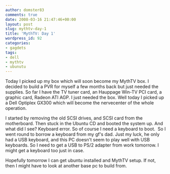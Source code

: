 ```yaml
---
author: domster83
comments: true
date: 2008-03-16 21:47:46+00:00
layout: post
slug: mythtv-day-1
title: 'MythTV: Day 1'
wordpress_id: 92
categories:
- gagdets
tags:
- dell
- mythtv
- ubunutu
---
```


Today I picked up my box which will soon become my MythTV box. I decided to build a PVR for myself a few months back but just needed the supplies.
So far I have the TV tuner card, an Hauppage Win-TV PCI card, a graphic card, Radeon ATI AGP. I just needed the box. Well today I picked up a Dell Optiplex GX300 which will become the nervecenter of the whole operation.




I started by removing the old SCSI drives, and SCSI card from the motherboard. Then stuck in the Ubuntu CD and booted the system up. And what did I see? Keyboard error. So of course I need a keyboard to boot.  So I went round to borrow a keyboard from my gf's dad. Just my luck, he only had a USB keyboard, and this PC doesn't seem to play well with USB keyboards. So I need to get a USB to PS/2 adapter from work tomorrow. I might get a keyboard too just in case.




Hopefully tomorrow I can get ubuntu installed and MythTV setup. If not, then I might have to look at another base pc to build from.
